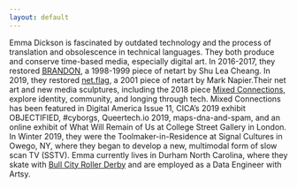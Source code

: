 ```yaml
---
layout: default
---
```


Emma Dickson is fascinated by outdated technology and the process of translation and obsolescence in technical languages. They both produce and conserve time-based media, especially digital art. In 2016-2017, they restored  <a href="http://brandon.guggenheim.org/">BRANDON</a>, a 1998-1999 piece of netart by Shu Lea Cheang. In 2019, they restored <a href="https://netflag.guggenheim.org/html/">net.flag</a>, a 2001 piece of netart by Mark Napier.Their net art and new media sculptures, including the 2018 piece <a href="https://www.mixedconnections.us/">Mixed Connections</a>, explore identity, community, and longing through tech. Mixed Connections has been featured in Digital America Issue 11, CICA’s 2019 exhibit OBJECTIFIED, #cyborgs, Queertech.io 2019, maps-dna-and-spam, and an online exhibit of What Will Remain of Us at College Street Gallery in London. In Winter 2019, they were the Toolmaker-in-Residence at Signal Cultures in Owego, NY, where they began to develop a new, multimodal form of slow scan TV (SSTV). Emma currently lives in Durham North Carolina, where they skate with <a href="https://emmadickson.github.io/bcrd/">Bull City Roller Derby</a> and are employed as a Data Engineer with Artsy.